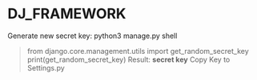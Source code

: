# DJ_FRAMEWORK

Generate new secret key:
python3 manage.py shell
>  from django.core.management.utils import get_random_secret_key
>  print(get_random_secret_key)
>  Result: **secret key**
>  Copy Key to Settings.py
